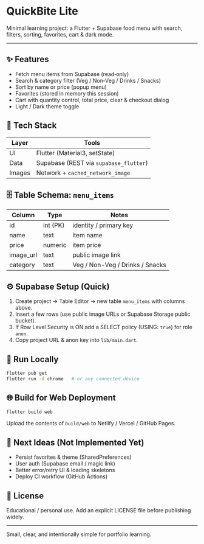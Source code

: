 # QuickBite Lite

Minimal learning project: a Flutter + Supabase food menu with search, filters, sorting, favorites, cart & dark mode.

</div>

---

## ✨ Features
* Fetch menu items from Supabase (read‑only)
* Search & category filter (Veg / Non‑Veg / Drinks / Snacks)
* Sort by name or price (popup menu)
* Favorites (stored in memory this session)
* Cart with quantity control, total price, clear & checkout dialog
* Light / Dark theme toggle

## 🧱 Tech Stack
| Layer | Tools |
|-------|-------|
| UI | Flutter (Material3, setState) |
| Data | Supabase (REST via `supabase_flutter`) |
| Images | Network + `cached_network_image` |

## 🗄️ Table Schema: `menu_items`
| Column | Type | Notes |
|--------|------|-------|
| id | int (PK) | identity / primary key |
| name | text | item name |
| price | numeric | item price |
| image_url | text | public image link |
| category | text | Veg / Non-Veg / Drinks / Snacks |

## ⚙️ Supabase Setup (Quick)
1. Create project → Table Editor → new table `menu_items` with columns above.
2. Insert a few rows (use public image URLs or Supabase Storage public bucket).
3. If Row Level Security is ON add a SELECT policy (USING: `true`) for role `anon`.
4. Copy project URL & anon key into `lib/main.dart`.

## 🚀 Run Locally
```bash
flutter pub get
flutter run -d chrome   # or any connected device
```

## 🌐 Build for Web Deployment
```bash
flutter build web
```
Upload the contents of `build/web` to Netlify / Vercel / GitHub Pages.

## 🧩 Next Ideas (Not Implemented Yet)
* Persist favorites & theme (SharedPreferences)
* User auth (Supabase email / magic link)
* Better error/retry UI & loading skeletons
* Deploy CI workflow (GitHub Actions)

## 📄 License
Educational / personal use. Add an explicit LICENSE file before publishing widely.

---
Small, clear, and intentionally simple for portfolio learning.